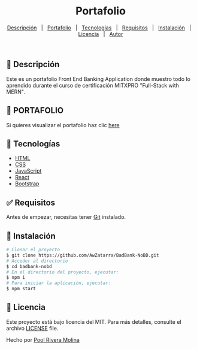 # <h1 align="center">Portafolio</h1>

<p align="center">
  <a href="#dart-descripción">Descripción</a> &#xa0; | &#xa0; 
  <a href="#dart-portafolio">Portafolio</a> &#xa0; | &#xa0;
  <a href="#art-tecnologías">Tecnologías</a> &#xa0; | &#xa0;
  <a href="#white_check_mark-requisitos">Requisitos</a> &#xa0; | &#xa0;
  <a href="#toolbox-instalación">Instalación</a> &#xa0; | &#xa0;
  <a href="#briefcase-licencia">Licencia</a> &#xa0; | &#xa0;
  <a href="https://github.com/AwZatarra" target="_blank">Autor</a>
</p>

<br>


## :dart: Descripción ##

Este es un portafolio Front End Banking Application donde muestro todo lo aprendido durante el curso de certificación MITXPRO "Full-Stack with MERN".

## :dart: PORTAFOLIO ##

Si quieres visualizar el portafolio haz clic [here](https://pool-riveramolinabankingapplication.netlify.app/)

## :art: Tecnologías ##

- [HTML](https://www.w3schools.com/html/)
- [CSS](https://www.w3schools.com/css/)
- [JavaScript](https://www.w3schools.com/js/)
- [React](https://es.react.dev/)
- [Bootstrap](https://react-bootstrap.netlify.app/)

## :white_check_mark: Requisitos ##

Antes de empezar, necesitas tener [Git](https://git-scm.com) instalado.

## :toolbox: Instalación ##

```bash
# Clonar el proyecto
$ git clone https://github.com/AwZatarra/BadBank-NoBD.git
# Acceder al directorio
$ cd badbank-nobd
# En el directorio del proyecto, ejecutar:
$ npm i
# Para iniciar la aplicación, ejecutar:
$ npm start
```

## :briefcase:	 Licencia ##

Este proyecto está bajo licencia del MIT. Para más detalles, consulte el archivo [LICENSE](LICENSE) file.


Hecho por <a href="https://github.com/AwZatarra" target="_blank">Pool Rivera Molina</a>
